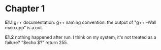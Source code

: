 # Chapter 1

__E1.1__
g++ documentation:
g++ naming convention: the output of "g++ -Wall main.cpp" is a.out

__E1.2__
nothing happened after run. I think on my system, it's not treated as a failure?
"$echo $?" return 255.